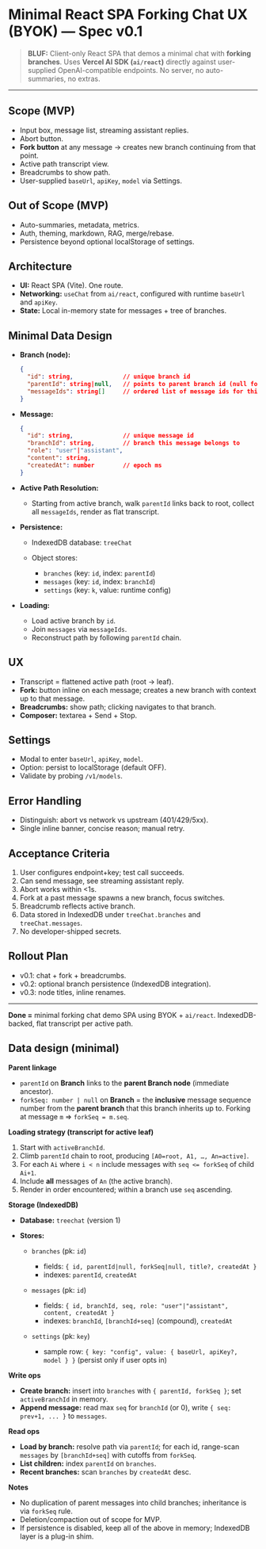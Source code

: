 # Minimal React SPA Forking Chat UX (BYOK) — Spec v0.1

> **BLUF:** Client-only React SPA that demos a minimal chat with **forking branches**. Uses **Vercel AI SDK (`ai/react`)** directly against user-supplied OpenAI-compatible endpoints. No server, no auto-summaries, no extras.

---

## Scope (MVP)

* Input box, message list, streaming assistant replies.
* Abort button.
* **Fork button** at any message → creates new branch continuing from that point.
* Active path transcript view.
* Breadcrumbs to show path.
* User-supplied `baseUrl`, `apiKey`, `model` via Settings.

## Out of Scope (MVP)

* Auto-summaries, metadata, metrics.
* Auth, theming, markdown, RAG, merge/rebase.
* Persistence beyond optional localStorage of settings.

## Architecture

* **UI:** React SPA (Vite). One route.
* **Networking:** `useChat` from `ai/react`, configured with runtime `baseUrl` and `apiKey`.
* **State:** Local in-memory state for messages + tree of branches.

## Minimal Data Design

* **Branch (node):**

  ```json
  {
    "id": string,              // unique branch id
    "parentId": string|null,   // points to parent branch id (null for root)
    "messageIds": string[]     // ordered list of message ids for this branch
  }
  ```

* **Message:**

  ```json
  {
    "id": string,              // unique message id
    "branchId": string,        // branch this message belongs to
    "role": "user"|"assistant",
    "content": string,
    "createdAt": number        // epoch ms
  }
  ```

* **Active Path Resolution:**

  * Starting from active branch, walk `parentId` links back to root, collect all `messageIds`, render as flat transcript.

* **Persistence:**

  * IndexedDB database: `treeChat`
  * Object stores:

    * `branches` (key: `id`, index: `parentId`)
    * `messages` (key: `id`, index: `branchId`)
    * `settings` (key: `k`, value: runtime config)

* **Loading:**

  * Load active branch by `id`.
  * Join `messages` via `messageIds`.
  * Reconstruct path by following `parentId` chain.

## UX

* Transcript = flattened active path (root → leaf).
* **Fork:** button inline on each message; creates a new branch with context up to that message.
* **Breadcrumbs:** show path; clicking navigates to that branch.
* **Composer:** textarea + Send + Stop.

## Settings

* Modal to enter `baseUrl`, `apiKey`, `model`.
* Option: persist to localStorage (default OFF).
* Validate by probing `/v1/models`.

## Error Handling

* Distinguish: abort vs network vs upstream (401/429/5xx).
* Single inline banner, concise reason; manual retry.

## Acceptance Criteria

1. User configures endpoint+key; test call succeeds.
2. Can send message, see streaming assistant reply.
3. Abort works within <1s.
4. Fork at a past message spawns a new branch, focus switches.
5. Breadcrumb reflects active branch.
6. Data stored in IndexedDB under `treeChat.branches` and `treeChat.messages`.
7. No developer-shipped secrets.

## Rollout Plan

* v0.1: chat + fork + breadcrumbs.
* v0.2: optional branch persistence (IndexedDB integration).
* v0.3: node titles, inline renames.

---

**Done =** minimal forking chat demo SPA using BYOK + `ai/react`. IndexedDB-backed, flat transcript per active path.

## Data design (minimal)

**Parent linkage**

* `parentId` on **Branch** links to the **parent Branch node** (immediate ancestor).
* `forkSeq: number | null` on **Branch** = the **inclusive** message sequence number from the **parent branch** that this branch inherits up to. Forking at message `m` ⇒ `forkSeq = m.seq`.

**Loading strategy (transcript for active leaf)**

1. Start with `activeBranchId`.
2. Climb `parentId` chain to root, producing `[A0=root, A1, …, An=active]`.
3. For each `Ai` where `i < n` include messages with `seq <= forkSeq` of child `Ai+1`.
4. Include **all** messages of `An` (the active branch).
5. Render in order encountered; within a branch use `seq` ascending.

**Storage (IndexedDB)**

* **Database:** `treechat` (version 1)
* **Stores:**

  * `branches` (pk: `id`)

    * fields: `{ id, parentId|null, forkSeq|null, title?, createdAt }`
    * indexes: `parentId`, `createdAt`
  * `messages` (pk: `id`)

    * fields: `{ id, branchId, seq, role: "user"|"assistant", content, createdAt }`
    * indexes: `branchId`, `[branchId+seq]` (compound), `createdAt`
  * `settings` (pk: `key`)

    * sample row: `{ key: "config", value: { baseUrl, apiKey?, model } }` (persist only if user opts in)

**Write ops**

* **Create branch:** insert into `branches` with `{ parentId, forkSeq }`; set `activeBranchId` in memory.
* **Append message:** read max `seq` for `branchId` (or 0), write `{ seq: prev+1, ... }` to `messages`.

**Read ops**

* **Load by branch:** resolve path via `parentId`; for each id, range-scan `messages` by `[branchId+seq]` with cutoffs from `forkSeq`.
* **List children:** index `parentId` on `branches`.
* **Recent branches:** scan `branches` by `createdAt` desc.

**Notes**

* No duplication of parent messages into child branches; inheritance is via `forkSeq` rule.
* Deletion/compaction out of scope for MVP.
* If persistence is disabled, keep all of the above in memory; IndexedDB layer is a plug-in shim.
